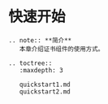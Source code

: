 # 快速开始

```eval_rst
.. note:: **简介**
   本章介绍证书组件的使用方式。
```

```eval_rst
.. toctree::
   :maxdepth: 3

   quickstart1.md
   quickstart2.md
 
```